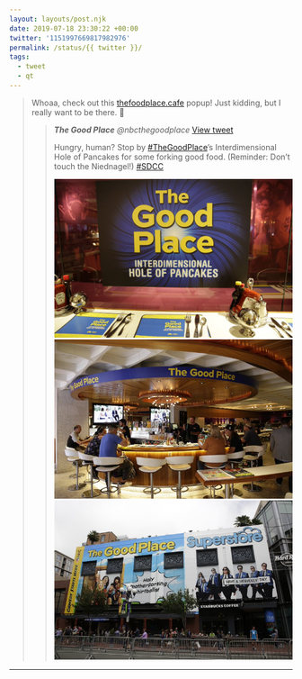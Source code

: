 ```yaml
---
layout: layouts/post.njk
date: 2019-07-18 23:30:22 +00:00
twitter: '1151997669817982976'
permalink: /status/{{ twitter }}/
tags: 
  - tweet
  - qt
---
```


> Whoaa, check out this [thefoodplace.cafe](https://thefoodplace.cafe) popup! Just kidding, but I really want to be there. 🥞 
> 
> > <cite>**The Good Place** @nbcthegoodplace</cite> [View tweet](https://twitter.com/nbcthegoodplace/status/1151954093826379776)
> > 
> > Hungry, human? Stop by [#TheGoodPlace](https://twitter.com/hashtag/TheGoodPlace)’s Interdimensional Hole of Pancakes for some forking good food. (Reminder: Don’t touch the Niednagel!) [#SDCC](https://twitter.com/hashtag/SDCC)
> > 
> > ![](/img/_qt/D_yQIwuUcAAGdyp.jpg)
> > ![](/img/_qt/D_yQIwwUYAAmq46.jpg)
> > ![](/img/_qt/D_yQIwuU0AAUUx0.jpg)

---
